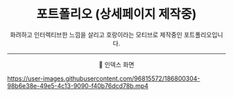 <h1 align = 'center'> 포트폴리오 (상세페이지 제작중)</h1>

<p align = 'center'> 화려하고 인터렉티브한 느낌을 살리고 호랑이라는 모티브로 제작중인 포트폴리오입니다.</p>

---

<p align = 'center'> 📌 인덱스 화면</p>

https://user-images.githubusercontent.com/96815572/186800304-98b6e38e-49e5-4c13-9090-f40b76dcd78b.mp4
